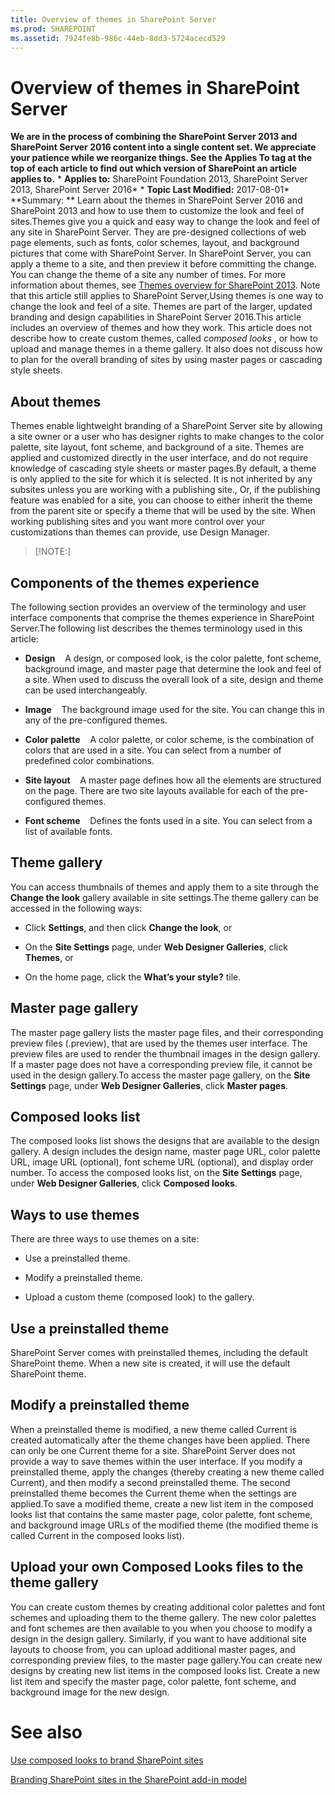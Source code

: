 ```yaml
---
title: Overview of themes in SharePoint Server
ms.prod: SHAREPOINT
ms.assetid: 7924fe8b-986c-44eb-8dd3-5724acecd529
---
```



# Overview of themes in SharePoint Server
 **We are in the process of combining the SharePoint Server 2013 and SharePoint Server 2016 content into a single content set. We appreciate your patience while we reorganize things. See the Applies To tag at the top of each article to find out which version of SharePoint an article applies to.** * **Applies to:** SharePoint Foundation 2013, SharePoint Server 2013, SharePoint Server 2016*  * **Topic Last Modified:** 2017-08-01* **Summary: ** Learn about the themes in SharePoint Server 2016 and SharePoint 2013 and how to use them to customize the look and feel of sites.Themes give you a quick and easy way to change the look and feel of any site in SharePoint Server. They are pre-designed collections of web page elements, such as fonts, color schemes, layout, and background pictures that come with SharePoint Server. In SharePoint Server, you can apply a theme to a site, and then preview it before committing the change. You can change the theme of a site any number of times. For more information about themes, see  [Themes overview for SharePoint 2013](https://go.microsoft.com/fwlink/p/?LinkId=306431). Note that this article still applies to SharePoint Server,Using themes is one way to change the look and feel of a site. Themes are part of the larger, updated branding and design capabilities in SharePoint Server 2016.This article includes an overview of themes and how they work. This article does not describe how to create custom themes, called  *composed looks*  , or how to upload and manage themes in a theme gallery. It also does not discuss how to plan for the overall branding of sites by using master pages or cascading style sheets.
## About themes
<a name="section1"> </a>

Themes enable lightweight branding of a SharePoint Server site by allowing a site owner or a user who has designer rights to make changes to the color palette, site layout, font scheme, and background of a site. Themes are applied and customized directly in the user interface, and do not require knowledge of cascading style sheets or master pages.By default, a theme is only applied to the site for which it is selected. It is not inherited by any subsites unless you are working with a publishing site., Or, if the publishing feature was enabled for a site, you can choose to either inherit the theme from the parent site or specify a theme that will be used by the site. When working publishing sites and you want more control over your customizations than themes can provide, use Design Manager.
> [!NOTE:]

  
    
    


## Components of the themes experience

The following section provides an overview of the terminology and user interface components that comprise the themes experience in SharePoint Server.The following list describes the themes terminology used in this article:
- **Design**    A design, or composed look, is the color palette, font scheme, background image, and master page that determine the look and feel of a site. When used to discuss the overall look of a site, design and theme can be used interchangeably.
    
  
- **Image**    The background image used for the site. You can change this in any of the pre-configured themes.
    
  
- **Color palette**    A color palette, or color scheme, is the combination of colors that are used in a site. You can select from a number of predefined color combinations.
    
  
- **Site layout**    A master page defines how all the elements are structured on the page. There are two site layouts available for each of the pre-configured themes.
    
  
- **Font scheme**    Defines the fonts used in a site. You can select from a list of available fonts.
    
  

## Theme gallery

You can access thumbnails of themes and apply them to a site through the **Change the look** gallery available in site settings.The theme gallery can be accessed in the following ways:
- Click **Settings**, and then click **Change the look**, or
    
  
- On the **Site Settings** page, under **Web Designer Galleries**, click **Themes**, or
    
  
- On the home page, click the **What’s your style?** tile.
    
  

## Master page gallery

The master page gallery lists the master page files, and their corresponding preview files (.preview), that are used by the themes user interface. The preview files are used to render the thumbnail images in the design gallery. If a master page does not have a corresponding preview file, it cannot be used in the design gallery.To access the master page gallery, on the **Site Settings** page, under **Web Designer Galleries**, click **Master pages**.
## Composed looks list

The composed looks list shows the designs that are available to the design gallery. A design includes the design name, master page URL, color palette URL, image URL (optional), font scheme URL (optional), and display order number. To access the composed looks list, on the **Site Settings** page, under **Web Designer Galleries**, click **Composed looks**.
## Ways to use themes
<a name="section2"> </a>

There are three ways to use themes on a site:
- Use a preinstalled theme.
    
  
- Modify a preinstalled theme.
    
  
- Upload a custom theme (composed look) to the gallery.
    
  

## Use a preinstalled theme
<a name="Section2a"> </a>

SharePoint Server comes with preinstalled themes, including the default SharePoint theme. When a new site is created, it will use the default SharePoint theme. 
## Modify a preinstalled theme
<a name="Section2b"> </a>

When a preinstalled theme is modified, a new theme called Current is created automatically after the theme changes have been applied. There can only be one Current theme for a site. SharePoint Server does not provide a way to save themes within the user interface. If you modify a preinstalled theme, apply the changes (thereby creating a new theme called Current), and then modify a second preinstalled theme. The second preinstalled theme becomes the Current theme when the settings are applied.To save a modified theme, create a new list item in the composed looks list that contains the same master page, color palette, font scheme, and background image URLs of the modified theme (the modified theme is called Current in the composed looks list).
## Upload your own Composed Looks files to the theme gallery
<a name="Section2c"> </a>

You can create custom themes by creating additional color palettes and font schemes and uploading them to the theme gallery. The new color palettes and font schemes are then available to you when you choose to modify a design in the design gallery. Similarly, if you want to have additional site layouts to choose from, you can upload additional master pages, and corresponding preview files, to the master page gallery.You can create new designs by creating new list items in the composed looks list. Create a new list item and specify the master page, color palette, font scheme, and background image for the new design.
# See also

#### 

 [Use composed looks to brand SharePoint sites](https://go.microsoft.com/fwlink/?linkid=845556)
  
    
    
 [Branding SharePoint sites in the SharePoint add-in model](https://go.microsoft.com/fwlink/?linkid=845555)
  
    
    

  
    
    

